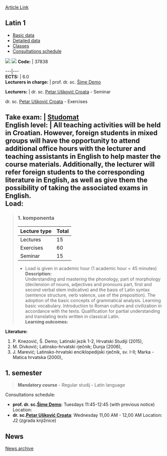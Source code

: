[Article Link](https://www.fhs.hr/en/course/lat1)

## Latin 1
  * [Basic data](https://www.fhs.hr/en/course/lat1#v1id-523793_662375_1_0 "Basic data")
  * [Detailed data](https://www.fhs.hr/en/course/lat1#v1id-523793_662375_1_1 "Detailed data")
  * [Classes](https://www.fhs.hr/en/course/lat1#v1id-523793_662375_1_2 "Classes")
  * [Consultations schedule](https://www.fhs.hr/en/course/lat1#v1id-523793_662375_1_3 "Consultations schedule")


[![](https://www.fhs.hr/img/flags/gif/hr.gif)](https://www.fhs.hr/predmet/latjez1) [![](https://www.fhs.hr/img/flags/gif/gb.gif)](https://www.fhs.hr/en/course/lat1)
**Code:** |  37838  
  
---|---  
**ECTS:** |  6.0   
**Lecturers in charge:** |  prof. dr. sc. [Šime Demo](https://www.fhs.hr/staff/sime.demo)   
  
**Lecturers:** |  dr. sc. [Petar Ušković Croata](https://www.fhs.hr/djelatnik/petar.uskovic_croata) - Seminar  
  
dr. sc. [Petar Ušković Croata](https://www.fhs.hr/djelatnik/petar.uskovic_croata) - Exercises  
  
**Take exam:** |  [Studomat](http://www.isvu.hr/studomat)  
**English level:** |  All teaching activities will be held in Croatian. However, foreign students in mixed groups will have the opportunity to attend additional office hours with the lecturer and teaching assistants in English to help master the course materials. Additionally, the lecturer will refer foreign students to the corresponding literature in English, as well as give them the possibility of taking the associated exams in English.   
**Load:**  
---  
> ### 1. komponenta
> | Lecture type | Total  
> ---|---  
> Lectures | 15  
> Exercises | 60  
> Seminar | 15  
> * Load is given in academic hour (1 academic hour = 45 minutes)   
**Description:**  
> Understanding and mastering the phonology, part of morphology (declension of nouns, adjectives and pronouns part, first and second verbal stem indicative) and the basis of Latin syntax (sentence structure, verb valence, use of the preposition). The adoption of the basic concepts of grammatical analysis. Learning basic vocabulary. Introduction to Roman culture and civilization in accordance with the texts. Qualification for partial understanding and translating texts written in classical Latin.  
**Learning outcomes:**  

  
**Literature:**  
  1. P. Knezović, Š. Demo; Latinski jezik 1-2, Hrvatski Studiji (2015), 
  2. M. Divković; Latinsko-hrvatski rječnik; Dunja (2006), 
  3. J. Marević; Latinsko-hrvatski enciklopedijski rječnik, sv. I-II; Marka - Matica hrvatska (2000), 

  
**1. semester**  
---  
> **Mandatory course** - Regular studij - Latin language  
>   
Consultations schedule: 
  * **prof. dr. sc.[Šime Demo](https://www.fhs.hr/staff/sime.demo)**: 
Tuesdays 11:45-12:45 (with previous notice)
Location: 
  * **dr. sc.[Petar Ušković Croata](https://www.fhs.hr/djelatnik/petar.uskovic_croata)**: 
Wednesday 11,00 AM - 12,00 AM
Location: J2 (zgrada knjižnice) 


## News
[News archive](https://www.fhs.hr/en/course/lat1?@=20pvo#news_84811 "News archive")
